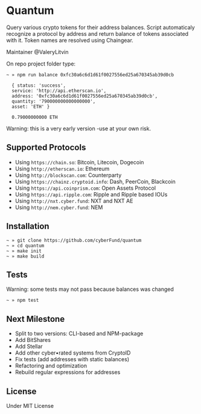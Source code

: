 # Quantum

Query various crypto tokens for their address balances. Script automaticaly recognize a protocol by address and return balance of tokens associated with it. Token names are resolved using Chaingear.

Maintainer @ValeryLitvin

On repo project folder type:
```
~ » npm run balance 0xfc30a6c6d1d61f0027556ed25a670345ab39d0cb
  
  { status: 'success',
  service: 'http://api.etherscan.io',
  address: '0xfc30a6c6d1d61f0027556ed25a670345ab39d0cb',
  quantity: '790000000000000000',
  asset: 'ETH' }
  
  0.79000000000 ETH
```

Warning: this is a very early version -use at your own risk.

## Supported Protocols

- Using `https://chain.so`: Bitcoin, Litecoin, Dogecoin
- Using `http://etherscan.io`: Ethereum
- Using `http://blockscan.com`: Counterparty
- Using `https://chainz.cryptoid.info`: Dash, PeerCoin, Blackcoin
- Using `https://api.coinprism.com`: Open Assets Protocol
- Using `https://api.ripple.com`: Ripple and Ripple based IOUs
- Using `http://nxt.cyber.fund`: NXT and NXT AE
- Using `http://nem.cyber.fund`: NEM

## Installation

```
~ » git clone https://github.com/cyberFund/quantum
~ » cd quantum
~ » make init
~ » make build
```

## Tests
Warning: some tests may not pass because balances was changed
```
~ » npm test
```
## Next Milestone
- Split to two versions: CLI-based and NPM-package
- Add BitShares
- Add Stellar
- Add other cyber•rated systems from CryptoID
- Fix tests (add addresses with static balances)
- Refactoring and optimization
- Rebuild regular expressions for addresses

## License

Under MIT License

